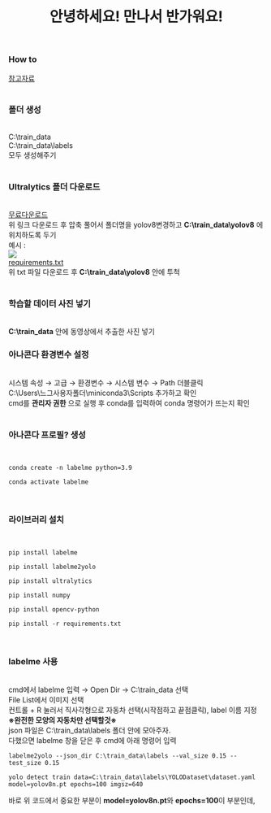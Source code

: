 <header>
  <h1>안녕하세요! 만나서 반가워요!</h1>
</header>
<body>
  <div>
    <h3>How to</h3>
  </div>
  <div>
    <a href="https://made-by-kyu.tistory.com/entry/OpenCV-YOLOv8-%EC%BB%A4%EC%8A%A4%ED%85%80-%ED%95%99%EC%8A%B5-%EB%8D%B0%EC%9D%B4%ED%84%B0-%EB%A7%8C%EB%93%A4%EA%B8%B02">참고자료</a><br><br>
  </div>
  <div>
    <h3>폴더 생성</h3><br>
    C:\train_data <br>
    C:\train_data\labels <br>
    모두 생성해주기 <br><br>
    <h3>Ultralytics 폴더 다운로드</h3><br>
    <a href="https://github.com/ultralytics/ultralytics">무료다운로드</a> <br>
    위 링크 다운로드 후 압축 풀어서 폴더명을 yolov8변경하고 <strong>C:\train_data\yolov8</strong> 에 위치하도록 두기 <br>
    예시 : <br>
    <img src="https://github.com/Wjfjs/Capstone/assets/148942623/12502d9b-8dc0-4bf3-83af-ecb4c32fc2c6"><br>
    <a href="https://github.com/Wjfjs/Capstone/files/15374315/requirements.txt">requirements.txt</a><br>
    위 txt 파일 다운로드 후 <strong>C:\train_data\yolov8</strong> 안에 투척 <br><br>
    <h3>학습할 데이터 사진 넣기</h3><br>
    <strong>C:\train_data</strong> 안에 동영상에서 추출한 사진 넣기
    <h3>아나콘다 환경변수 설정</h3><br>
    시스템 속성 → 고급 → 환경변수 → 시스템 변수 → Path 더블클릭 <br>
    C:\Users\느그사용자폴더\miniconda3\Scripts 추가하고 확인 <br>
    cmd를 <strong>관리자 권한</strong> 으로 실행 후 conda를 입력하여 conda 명령어가 뜨는지 확인 <br><br>
    <h3>아나콘다 프로필? 생성</h3><br>
    <pre><code>conda create -n labelme python=3.9</code></pre>
    <pre><code>conda activate labelme</code></pre> <br>
    <h3>라이브러리 설치</h3><br>
    <pre><code>pip install labelme</code></pre>
    <pre><code>pip install labelme2yolo</code></pre>
    <pre><code>pip install ultralytics</code></pre>
    <pre><code>pip install numpy</code></pre>
    <pre><code>pip install opencv-python</code></pre>
    <pre><code>pip install -r requirements.txt</code></pre> <br>
    <h3>labelme 사용</h3><br>
    cmd에서 labelme 입력 → Open Dir → C:\train_data 선택 <br>
    File List에서 이미지 선택 <br>
    컨트롤 + R 눌러서 직사각형으로 자동차 선택(시작점하고 끝점클릭), label 이름 지정 <br>
    <strong>※완전한 모양의 자동차만 선택할것※</strong> <br>
    json 파일은 C:\train_data\labels 폴더 안에 모아주자. <br>
    다했으면 labelme 창을 닫은 후 cmd에 아래 명령어 입력 <br>
    <pre><code>labelme2yolo --json_dir C:\train_data\labels --val_size 0.15 --test_size 0.15</code></pre>
    <pre><code>yolo detect train data=C:\train_data\labels\YOLODataset\dataset.yaml model=yolov8n.pt epochs=100 imgsz=640</code></pre>
    바로 위 코드에서 중요한 부분이 <strong>model=yolov8n.pt</strong>와 <strong>epochs=100</strong>이 부분인데,
    
    
    
  </div>
  
</body>
